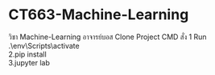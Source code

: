 # CT663-Machine-Learning
 วิชา Machine-Learning อาจารย์บอส
Clone Project
CMD สั่ง 
1 Run .\env\Scripts\activate <br>
2.pip install <br>
3.jupyter lab <br>
